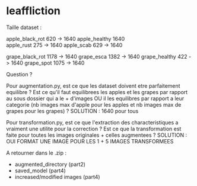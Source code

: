 # leaffliction


Taille dataset :

apple_black_rot     620     ->      1640
apple_healthy        1640  
apple_rust          275     ->      1640
apple_scab          629     ->      1640

grape_black_rot     1178     ->      1640
grape_esca          1382     ->      1640
grape_healthy       422      ->      1640
grape_spot          1075     ->      1640

Question ?

Pour augmentation.py, est ce que les dataset doivent etre parfaitement equilibre ?
Est ce qu'il faut equilibrees les apples et les grapes par rapport au sous dossier qui a le + d'images OU il les equilibres par rapport a leur categorie 
(nb images max d'apple pour les apples et nb images max de grapes pour les grapes) ?
SOLUTION : 1640 pour tous

Pour transformation.py, est ce que l'extraction des characteristiques a vraiment une utilite pour la correction ?
Est ce que la transformation est faite pour toutes les images originales + celles augmentees ?
SOLUTION : OUI FORMAT UNE IMAGE POUR LES 1 + 5 IMAGES TRANSFORMEES


A retourner dans le .zip :

- augmented_directory (part2)
- saved_model (part4)
- increased/modified images (part4)
